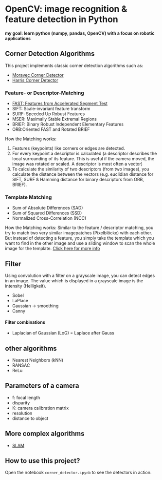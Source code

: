 # OpenCV: image recognition & feature detection in Python

#### my goal: learn python (numpy, pandas, OpenCV) with a focus on robotic applications

## Corner Detection Algorithms
This project implements classic corner detection algorithms such as:

- [Moravec Corner Detector](https://mahendrathapa.medium.com/moravec-corner-detector-5191f1c04b30)
- [Harris Corner Detector](https://docs.opencv.org/2.4/doc/tutorials/features2d/trackingmotion/harris_detector/harris_detector.html)

### Feature- or Descriptor-Matching
- [FAST: Features from Accelerated Segment Test](https://docs.opencv.org/4.x/df/d0c/tutorial_py_fast.html)
- SIFT: Scale-invariant feature transform
- SURF: Speeded Up Robust Features
- MSER: Maximally Stable Extremal Regions
- BRIEF: Binary Robust Independent Elementary Features
- ORB:Oriented FAST and Rotated BRIEF

How the Matching works:
1. Features (keypoints) like corners or edges are detected.
2. For every keypoint a descriptor is calculated (a descriptor describes the local surrounding of its feature. This is useful if the camera moved, the image was rotated or scaled. A descriptor is most often a vector)
3. To calculate the similarity of two descriptors (from two images), you calculate the distance between the vectors (e.g. euclidian distance for SIFT, SURF & Hamming distance for binary descriptors from ORB, BRIEF).

### Template Matching
- Sum of Absolute Differences (SAD)
- Sum of Squared Differences (SSD)
- Normalized Cross-Correlation (NCC)

How the Matching works:
Similar to the feature / descriptor matching, you try to match two very similar imagepatches (Pixelblöcke) with each other. But instead of detecting a feature, you simply take the template which you want to find in the other image and use a sliding window to scan the whole image for the template. [Click here for more info](https://docs.opencv.org/4.x/d4/dc6/tutorial_py_template_matching.html)

## Filter
Using convolution with a filter on a grayscale image, you can detect edges in an image. The value which is displayed in a grayscale image is the intensity (Helligkeit).
- Sobel
- LaPlace
- Gaussian → smoothing
- Canny

#### Filter combinations

- Laplacian of Gaussian (LoG) = Laplace after Gauss

## other algorithms
- Nearest Neighbors (kNN)
- RANSAC
- ReLu

## Parameters of a camera
- f: focal length
- disparity
- K: camera calibration matrix
- resolution
- distance to object

## More complex algorithms
- [SLAM](https://www.youtube.com/watch?v=saVZtgPyyJQ) 
## How to use this project?

Open the notebook `corner_detector.ipynb` to see the detectors in action.
